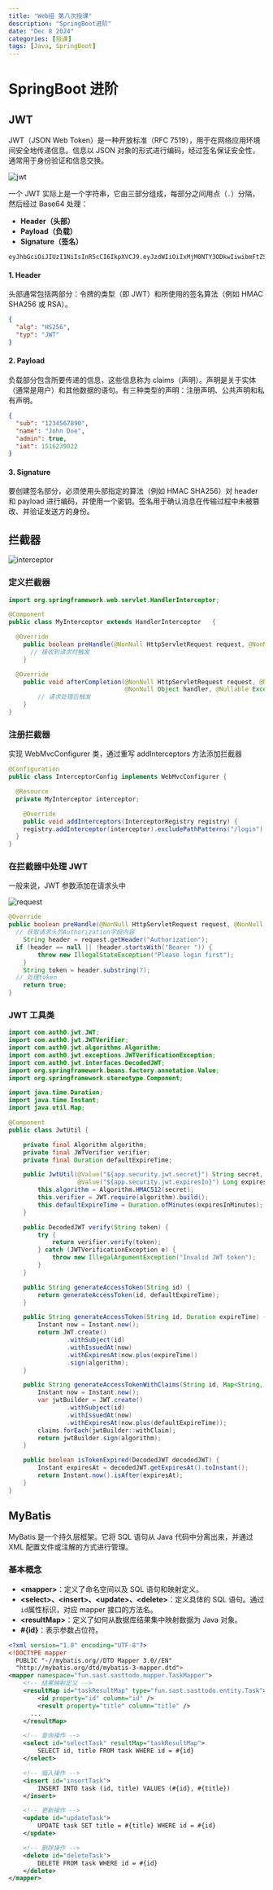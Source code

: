 ```yaml
---
title: "Web组 第八次授课"
description: "SpringBoot进阶"
date: "Dec 8 2024"
categories: [授课]
tags: [Java, SpringBoot]
---
```


# SpringBoot 进阶

## JWT

JWT（JSON Web Token）是一种开放标准（RFC 7519），用于在网络应用环境间安全地传递信息。信息以 JSON 对象的形式进行编码，经过签名保证安全性，通常用于身份验证和信息交换。

![jwt](/jwt.png)

一个 JWT 实际上是一个字符串，它由三部分组成，每部分之间用点（`.`）分隔，然后经过 Base64 处理：

- **Header（头部）**
- **Payload（负载）**
- **Signature（签名）**

```
eyJhbGciOiJIUzI1NiIsInR5cCI6IkpXVCJ9.eyJzdWIiOiIxMjM0NTY3ODkwIiwibmFtZSI6IkpvaG4gRG9lIiwiYWRtaW4iOnRydWUsImlhdCI6MTUxNjIzOTAyMn0.SflKxwRJSMeKKF2QT4fwpMeJf36POk6yJV_adQssw5c
```

#### 1. Header

头部通常包括两部分：令牌的类型（即 JWT）和所使用的签名算法（例如 HMAC SHA256 或 RSA）。

```json
{
  "alg": "HS256",
  "typ": "JWT"
}
```

#### 2. Payload

负载部分包含所要传递的信息，这些信息称为 claims（声明）。声明是关于实体（通常是用户）和其他数据的语句。有三种类型的声明：注册声明、公共声明和私有声明。

```json
{
  "sub": "1234567890",
  "name": "John Doe",
  "admin": true,
  "iat": 1516239022
}
```

#### 3. Signature

要创建签名部分，必须使用头部指定的算法（例如 HMAC SHA256）对 header 和 payload 进行编码，并使用一个密钥。签名用于确认消息在传输过程中未被篡改、并验证发送方的身份。

## 拦截器

![interceptor](/interceptor.png)

### 定义拦截器

```java
import org.springframework.web.servlet.HandlerInterceptor;

@Component
public class MyInterceptor extends HandlerInterceptor	{

  @Override
	public boolean preHandle(@NonNull HttpServletRequest request, @NonNull HttpServletResponse response, @NonNull Object handler) {
      // 接收到请求时触发
	}

  @Override
	public void afterCompletion(@NonNull HttpServletRequest request, @NonNull HttpServletResponse response,
                                @NonNull Object handler, @Nullable Exception ex) {
        // 请求处理后触发
	}
}
```

### 注册拦截器

实现 WebMvcConfigurer 类，通过重写 addInterceptors 方法添加拦截器

```java
@Configuration
public class InterceptorConfig implements WebMvcConfigurer {

  @Resource
  private MyInterceptor interceptor;

	@Override
	public void addInterceptors(InterceptorRegistry registry) {
    registry.addInterceptor(interceptor).excludePathPatterns("/login");
  }
}
```

### 在拦截器中处理 JWT

一般来说，JWT 参数添加在请求头中

![request](/request.png)

```java
@Override
public boolean preHandle(@NonNull HttpServletRequest request, @NonNull HttpServletResponse response, @NonNull Object handler) {
  // 获取请求头的Authorization字段内容
	String header = request.getHeader("Authorization");
  if (header == null || !header.startsWith("Bearer ")) {
		throw new IllegalStateException("Please login first");
	}
	String token = header.substring(7);
  // 处理token
	return true;
}
```

### JWT 工具类

```java
import com.auth0.jwt.JWT;
import com.auth0.jwt.JWTVerifier;
import com.auth0.jwt.algorithms.Algorithm;
import com.auth0.jwt.exceptions.JWTVerificationException;
import com.auth0.jwt.interfaces.DecodedJWT;
import org.springframework.beans.factory.annotation.Value;
import org.springframework.stereotype.Component;

import java.time.Duration;
import java.time.Instant;
import java.util.Map;

@Component
public class JwtUtil {

    private final Algorithm algorithm;
    private final JWTVerifier verifier;
    private final Duration defaultExpireTime;

    public JwtUtil(@Value("${app.security.jwt.secret}") String secret,
                   @Value("${app.security.jwt.expiresIn}") Long expiresInMinutes) {
        this.algorithm = Algorithm.HMAC512(secret);
        this.verifier = JWT.require(algorithm).build();
        this.defaultExpireTime = Duration.ofMinutes(expiresInMinutes);
    }

    public DecodedJWT verify(String token) {
        try {
            return verifier.verify(token);
        } catch (JWTVerificationException e) {
            throw new IllegalArgumentException("Invalid JWT token");
        }
    }

    public String generateAccessToken(String id) {
        return generateAccessToken(id, defaultExpireTime);
    }

    public String generateAccessToken(String id, Duration expireTime) {
        Instant now = Instant.now();
        return JWT.create()
                .withSubject(id)
                .withIssuedAt(now)
                .withExpiresAt(now.plus(expireTime))
                .sign(algorithm);
    }

    public String generateAccessTokenWithClaims(String id, Map<String, String> claims) {
        Instant now = Instant.now();
        var jwtBuilder = JWT.create()
                .withSubject(id)
                .withIssuedAt(now)
                .withExpiresAt(now.plus(defaultExpireTime));
        claims.forEach(jwtBuilder::withClaim);
        return jwtBuilder.sign(algorithm);
    }

    public boolean isTokenExpired(DecodedJWT decodedJWT) {
        Instant expiresAt = decodedJWT.getExpiresAt().toInstant();
        return Instant.now().isAfter(expiresAt);
    }
}
```

## MyBatis

MyBatis 是一个持久层框架。它将 SQL 语句从 Java 代码中分离出来，并通过 XML 配置文件或注解的方式进行管理。

### 基本概念

- **\<mapper>**：定义了命名空间以及 SQL 语句和映射定义。
- **\<select>、\<insert>、\<update>、\<delete>**：定义具体的 SQL 语句。通过`id`属性标识，对应 mapper 接口的方法名。
- **\<resultMap>**：定义了如何从数据库结果集中映射数据为 Java 对象。
- **#{id}**：表示参数占位符。

```xml
<?xml version="1.0" encoding="UTF-8"?>
<!DOCTYPE mapper
  PUBLIC "-//mybatis.org//DTD Mapper 3.0//EN"
  "http://mybatis.org/dtd/mybatis-3-mapper.dtd">
<mapper namespace="fun.sast.sasttodo.mapper.TaskMapper">
    <!-- 结果映射定义 -->
    <resultMap id="taskResultMap" type="fun.sast.sasttodo.entity.Task">
        <id property="id" column="id" />
        <result property="title" column="title" />
      ...
    </resultMap>

    <!-- 查询操作 -->
    <select id="selectTask" resultMap="taskResultMap">
        SELECT id, title FROM task WHERE id = #{id}
    </select>

    <!-- 插入操作 -->
    <insert id="insertTask">
        INSERT INTO task (id, title) VALUES (#{id}, #{title})
    </insert>

    <!-- 更新操作 -->
    <update id="updateTask">
        UPDATE task SET title = #{title} WHERE id = #{id}
    </update>

    <!-- 删除操作 -->
    <delete id="deleteTask">
        DELETE FROM task WHERE id = #{id}
    </delete>
</mapper>
```
